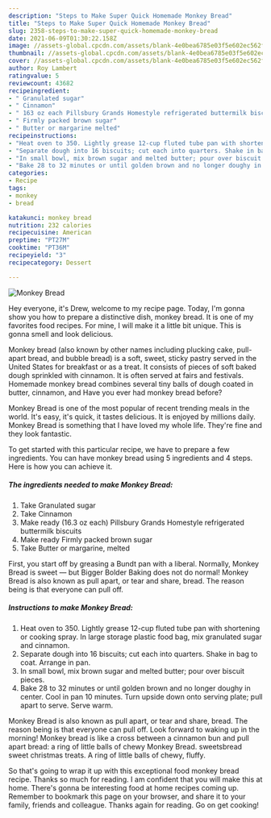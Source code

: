 ```yaml
---
description: "Steps to Make Super Quick Homemade Monkey Bread"
title: "Steps to Make Super Quick Homemade Monkey Bread"
slug: 2358-steps-to-make-super-quick-homemade-monkey-bread
date: 2021-06-09T01:30:22.158Z
image: //assets-global.cpcdn.com/assets/blank-4e0bea6785e03f5e602ec562f230caae08da540cada707380b4fe1bbebba43da.png
thumbnail: //assets-global.cpcdn.com/assets/blank-4e0bea6785e03f5e602ec562f230caae08da540cada707380b4fe1bbebba43da.png
cover: //assets-global.cpcdn.com/assets/blank-4e0bea6785e03f5e602ec562f230caae08da540cada707380b4fe1bbebba43da.png
author: Roy Lambert
ratingvalue: 5
reviewcount: 43682
recipeingredient:
- " Granulated sugar"
- " Cinnamon"
- " 163 oz each Pillsbury Grands Homestyle refrigerated buttermilk biscuits"
- " Firmly packed brown sugar"
- " Butter or margarine melted"
recipeinstructions:
- "Heat oven to 350. Lightly grease 12-cup fluted tube pan with shortening or cooking spray. In large storage plastic food bag, mix granulated sugar and cinnamon."
- "Separate dough into 16 biscuits; cut each into quarters. Shake in bag to coat. Arrange in pan."
- "In small bowl, mix brown sugar and melted butter; pour over biscuit pieces."
- "Bake 28 to 32 minutes or until golden brown and no longer doughy in center. Cool in pan 10 minutes. Turn upside down onto serving plate; pull apart to serve. Serve warm."
categories:
- Recipe
tags:
- monkey
- bread

katakunci: monkey bread 
nutrition: 232 calories
recipecuisine: American
preptime: "PT27M"
cooktime: "PT36M"
recipeyield: "3"
recipecategory: Dessert

---
```



![Monkey Bread](//assets-global.cpcdn.com/assets/blank-4e0bea6785e03f5e602ec562f230caae08da540cada707380b4fe1bbebba43da.png)

Hey everyone, it's Drew, welcome to my recipe page. Today, I'm gonna show you how to prepare a distinctive dish, monkey bread. It is one of my favorites food recipes. For mine, I will make it a little bit unique. This is gonna smell and look delicious.

Monkey bread (also known by other names including plucking cake, pull-apart bread, and bubble bread) is a soft, sweet, sticky pastry served in the United States for breakfast or as a treat. It consists of pieces of soft baked dough sprinkled with cinnamon. It is often served at fairs and festivals. Homemade monkey bread combines several tiny balls of dough coated in butter, cinnamon, and Have you ever had monkey bread before?

Monkey Bread is one of the most popular of recent trending meals in the world. It's easy, it's quick, it tastes delicious. It is enjoyed by millions daily. Monkey Bread is something that I have loved my whole life. They're fine and they look fantastic.


To get started with this particular recipe, we have to prepare a few ingredients. You can have monkey bread using 5 ingredients and 4 steps. Here is how you can achieve it.

<!--inarticleads1-->

##### The ingredients needed to make Monkey Bread:

1. Take  Granulated sugar
1. Take  Cinnamon
1. Make ready  (16.3 oz each) Pillsbury Grands Homestyle refrigerated buttermilk biscuits
1. Make ready  Firmly packed brown sugar
1. Take  Butter or margarine, melted


First, you start off by greasing a Bundt pan with a liberal. Normally, Monkey Bread is sweet — but Bigger Bolder Baking does not do normal! Monkey Bread is also known as pull apart, or tear and share, bread. The reason being is that everyone can pull off. 

<!--inarticleads2-->

##### Instructions to make Monkey Bread:

1. Heat oven to 350. Lightly grease 12-cup fluted tube pan with shortening or cooking spray. In large storage plastic food bag, mix granulated sugar and cinnamon.
1. Separate dough into 16 biscuits; cut each into quarters. Shake in bag to coat. Arrange in pan.
1. In small bowl, mix brown sugar and melted butter; pour over biscuit pieces.
1. Bake 28 to 32 minutes or until golden brown and no longer doughy in center. Cool in pan 10 minutes. Turn upside down onto serving plate; pull apart to serve. Serve warm.


Monkey Bread is also known as pull apart, or tear and share, bread. The reason being is that everyone can pull off. Look forward to waking up in the morning! Monkey bread is like a cross between a cinnamon bun and pull apart bread: a ring of little balls of chewy Monkey Bread. sweetsbread sweet christmas treats. A ring of little balls of chewy, fluffy. 

So that's going to wrap it up with this exceptional food monkey bread recipe. Thanks so much for reading. I am confident that you will make this at home. There's gonna be interesting food at home recipes coming up. Remember to bookmark this page on your browser, and share it to your family, friends and colleague. Thanks again for reading. Go on get cooking!
